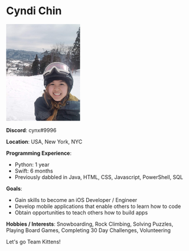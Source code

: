 # Cyndi Chin

<img src="/Assets/profile_pic.jpg"  width="200">

**Discord**: cynx#9996

**Location**: USA, New York, NYC

**Programming Experience**: 

- Python: 1 year 
- Swift: 6 months
- Previously dabbled in Java, HTML, CSS, Javascript, PowerShell, SQL

**Goals**:

- Gain skills to become an iOS Developer / Engineer
- Develop mobile applications that enable others to learn how to code
- Obtain opportunities to teach others how to build apps

**Hobbies / Interests**: Snowboarding, Rock Climbing, Solving Puzzles, Playing Board Games, Completing 30 Day Challenges, Volunteering

Let's go Team Kittens!
